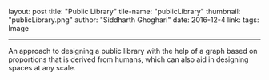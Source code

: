 layout: post
title:  "Public Library"
tile-name: "publicLibrary"
thumbnail: "publicLibrary.png"
author: "Siddharth Ghoghari"
date:   2016-12-4
link:
tags: Image

 ---

An approach to designing a public library with the help of a graph based on proportions that is derived from humans, which can also aid in designing spaces at any scale.
